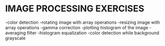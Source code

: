 # IMAGE PROCESSING EXERCISES

-color detection
-rotating image with array operations
-resizing image with array operations
-gamma correction
-plotting histogram of the image
-averaging filter
-histogram equalization
-color detection while background grayscale

